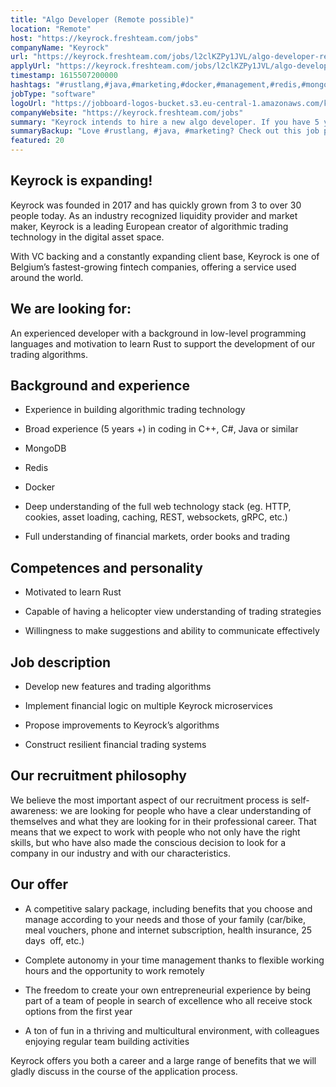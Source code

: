 ```yaml
---
title: "Algo Developer (Remote possible)"
location: "Remote"
host: "https://keyrock.freshteam.com/jobs"
companyName: "Keyrock"
url: "https://keyrock.freshteam.com/jobs/l2clKZPy1JVL/algo-developer-remote-possible"
applyUrl: "https://keyrock.freshteam.com/jobs/l2clKZPy1JVL/algo-developer-remote-possible#applicant-form"
timestamp: 1615507200000
hashtags: "#rustlang,#java,#marketing,#docker,#management,#redis,#mongodb,#finance,#office,#rest"
jobType: "software"
logoUrl: "https://jobboard-logos-bucket.s3.eu-central-1.amazonaws.com/keyrock"
companyWebsite: "https://keyrock.freshteam.com/jobs"
summary: "Keyrock intends to hire a new algo developer. If you have 5 years +) in coding in C++, C#, Java or similar, consider applying."
summaryBackup: "Love #rustlang, #java, #marketing? Check out this job post!"
featured: 20
---
```


## Keyrock is expanding!

Keyrock was founded in 2017 and has quickly grown from 3 to over 30 people today. As an industry recognized liquidity provider and market maker, Keyrock is a leading European creator of algorithmic trading technology in the digital asset space.

With VC backing and a constantly expanding client base, Keyrock is one of Belgium’s fastest-growing fintech companies, offering a service used around the world.

## We are looking for:

An experienced developer with a background in low-level programming languages and motivation to learn Rust to support the development of our trading algorithms.

## Background and experience

*   Experience in building algorithmic trading technology
    
*   Broad experience (5 years +) in coding in C++, C#, Java or similar
    
*   MongoDB
    
*   Redis
    
*   Docker
    
*   Deep understanding of the full web technology stack (eg. HTTP, cookies, asset loading, caching, REST, websockets, gRPC, etc.)  
    
*   Full understanding of financial markets, order books and trading
    

## Competences and personality

*   Motivated to learn Rust
    
*   Capable of having a helicopter view understanding of trading strategies
    
*   Willingness to make suggestions and ability to communicate effectively 
    

## Job description

*   Develop new features and trading algorithms
    
*   Implement financial logic on multiple Keyrock microservices
    
*   Propose improvements to Keyrock’s algorithms
    
*   Construct resilient financial trading systems
    

## Our recruitment philosophy

We believe the most important aspect of our recruitment process is self-awareness: we are looking for people who have a clear understanding of themselves and what they are looking for in their professional career. That means that we expect to work with people who not only have the right skills, but who have also made the conscious decision to look for a company in our industry and with our characteristics.

## Our offer

*   A competitive salary package, including benefits that you choose and manage according to your needs and those of your family (car/bike, meal vouchers, phone and internet subscription, health insurance, 25 days  off, etc.) 
    
*   Complete autonomy in your time management thanks to flexible working hours and the opportunity to work remotely 
    
*   The freedom to create your own entrepreneurial experience by being part of a team of people in search of excellence who all receive stock options from the first year
    
*   A ton of fun in a thriving and multicultural environment, with colleagues enjoying regular team building activities 
    

Keyrock offers you both a career and a large range of benefits that we will gladly discuss in the course of the application process.

